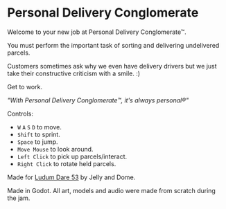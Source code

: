 # Personal Delivery Conglomerate

Welcome to your new job at Personal Delivery Conglomerate™.

You must perform the important task of sorting and delivering undelivered parcels.

Customers sometimes ask why we even have delivery drivers but we just take their constructive criticism with a smile. :)

Get to work.

*"With Personal Delivery Conglomerate™, it's always personal®"*

Controls:
  - `W` `A` `S` `D` to move.
  - `Shift` to sprint.
  - `Space` to jump.
  - `Move Mouse` to look around.
  - `Left Click` to pick up parcels/interact.
  - `Right Click` to rotate held parcels.

Made for [Ludum Dare 53](https://ldjam.com/events/ludum-dare/53/personal-delivery-conglomerate) by Jelly and Dome.

Made in Godot. All art, models and audio were made from scratch during the jam.
